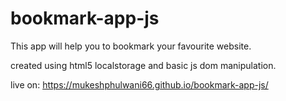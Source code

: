 # bookmark-app-js

This app will help you to bookmark your favourite website.

created using html5 localstorage and basic js dom manipulation.

live on: https://mukeshphulwani66.github.io/bookmark-app-js/
